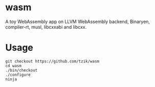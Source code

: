 # wasm

A toy WebAssembly app on LLVM WebAssembly backend, Binaryen, compiler-rt, musl, libcxxabi and libcxx.

# Usage

```
git checkout https://github.com/tzik/wasm
cd wasm
./bin/checkout
./configure
ninja
```

